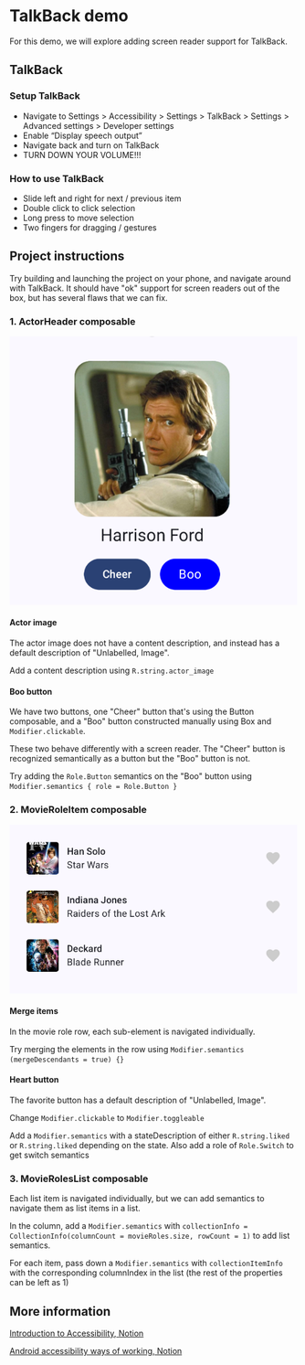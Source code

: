 
# TalkBack demo

For this demo, we will explore adding screen reader support for TalkBack.

## TalkBack

### Setup TalkBack

- Navigate to Settings > Accessibility > Settings > TalkBack > Settings > Advanced settings > Developer settings
- Enable “Display speech output”
- Navigate back and turn on TalkBack
- TURN DOWN YOUR VOLUME!!!

### How to use TalkBack

- Slide left and right for next / previous item
- Double click to click selection
- Long press to move selection
- Two fingers for dragging / gestures

## Project instructions

Try building and launching the project on your phone, and navigate around with TalkBack. It should have "ok" support for screen readers out of the box, but has several flaws that we can fix.

### 1. ActorHeader composable
![Actor header composable](media/actorheader.png)

#### Actor image

The actor image does not have a content description, and instead has a default description of "Unlabelled, Image".

Add a content description using `R.string.actor_image`

#### Boo button
We have two buttons, one "Cheer" button that's using the Button composable, and a "Boo" button constructed manually using Box and `Modifier.clickable`.

These two behave differently with a screen reader. The "Cheer" button is recognized semantically as a button but the "Boo" button is not.

Try adding the `Role.Button` semantics on the "Boo" button using `Modifier.semantics { role = Role.Button }`

### 2. MovieRoleItem composable
![Movie role item composable](media/movieroleitem.png)

#### Merge items
In the movie role row, each sub-element is navigated individually.

Try merging the elements in the row using `Modifier.semantics (mergeDescendants = true) {}`

#### Heart button
The favorite button has a default description of "Unlabelled, Image".

Change `Modifier.clickable` to `Modifier.toggleable`

Add a `Modifier.semantics` with a stateDescription of either `R.string.liked` or `R.string.liked` depending on the state.
Also add a role of `Role.Switch` to get switch semantics

### 3. MovieRolesList composable
Each list item is navigated individually, but we can add semantics to navigate them as list items in a list. 

In the column, add a `Modifier.semantics` with `collectionInfo = CollectionInfo(columnCount = movieRoles.size, rowCount = 1)` to add list semantics.

For each item, pass down a `Modifier.semantics` with `collectionItemInfo` with the corresponding columnIndex in the list (the rest of the properties can be left as 1)


## More information

[Introduction to Accessibility, Notion](https://www.notion.so/bontouch/Introduction-8ac4603a7ab3446aaf4248db81c4f517?pvs=4)

[Android accessibility ways of working, Notion](https://www.notion.so/bontouch/Android-development-d0368ca145754a099b5605ec2b99b42f?pvs=4)